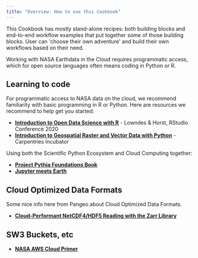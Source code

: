 ```yaml
---
title: "Overview: How to use this Cookbook"
---
```


This Cookbook has mostly stand-alone recipes: both building blocks and end-to-end workflow examples that put together some of those building blocks. User can 'choose their own adventure' and build their own workflows based on their need.

Working with NASA Earthdata in the Cloud requires programmatic access, which for open source languages often means coding in Python or R.

## Learning to code

For programmatic access to NASA data on the cloud, we recommend familiarity with basic programming in R or Python. Here are resources we recommend to help get you started:

-   [**Introduction to Open Data Science with R**](https://rstudio-conf-2020.github.io/r-for-excel/) - Lowndes & Horst, RStudio Conference 2020
-   [**Introduction to Geospatial Raster and Vector Data with Python**](https://carpentries-incubator.github.io/geospatial-python/) - Carpentries Incubator

Using both the Scientific Python Ecosystem and Cloud Computing together:

-   [**Project Pythia Foundations Book**](https://foundations.projectpythia.org/landing-page.html)
-   [**Jupyter meets Earth**](https://jupytearth.org/)

<!---TODO https://fabienmaussion.info/scientific_programming/welcome.html 
review Tiffany Timbers eg https://ubc-mds.github.io/DSCI_524_collab-sw-dev/README.html
--->

## Cloud Optimized Data Formats

Some nice info here from Pangeo about Cloud Optimized Data Formats.

-   [**Cloud-Performant NetCDF4/HDF5 Reading with the Zarr Library**](https://medium.com/pangeo/cloud-performant-reading-of-netcdf4-hdf5-data-using-the-zarr-library-1a95c5c92314)

## SW3 Buckets, etc

-   [**NASA AWS Cloud Primer**](https://earthdata.nasa.gov/learn/user-resources/webinars-and-tutorials/cloud-primer)
